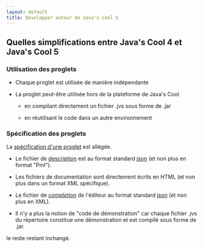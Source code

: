 ```yaml
---
layout: default
title: Développer autour de Java's Cool 5
---
```


## Quelles simplifications entre Java's Cool 4 et Java's Cool 5

### Utilisation des proglets

* Chaque proglet est utilisée de manière indépendante

* La proglet peut-être utilisée hors de la plateforme de Java's Cool 

  * en compilant directement un fichier .jvs sous forme de .jar

  * en réutilisant le code dans un autre environnement

### Spécification des proglets

La [spécification d'une proglet](./specification.html) est allégée.

* Le fichier de [description](./proglet-json.html) est au format standard [json](http://www.json.org) (et non plus en format "Pml").

* Les fichiers de documentation sont directement écrits en HTML (et non plus dans un format XML spécifique).

* Le fichier de  *[completion](./completion-json.html)* de l'éditeur au format standard [json](http://www.json.org) (et non plus en XML).

* Il n'y a plus la notion de "code de démonstration" car chaque fichier .jvs du répertoire constitue une démonstration et est compilé sous forme de .jar.

le reste restant inchangé.
